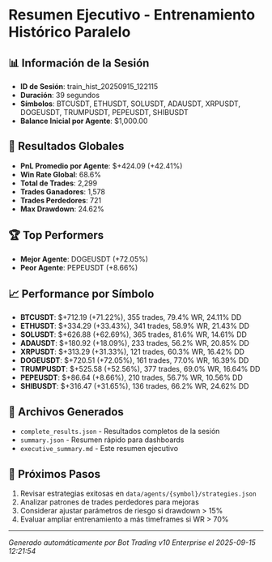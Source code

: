 # Resumen Ejecutivo - Entrenamiento Histórico Paralelo

## 📊 Información de la Sesión
- **ID de Sesión**: train_hist_20250915_122115
- **Duración**: 39 segundos
- **Símbolos**: BTCUSDT, ETHUSDT, SOLUSDT, ADAUSDT, XRPUSDT, DOGEUSDT, TRUMPUSDT, PEPEUSDT, SHIBUSDT
- **Balance Inicial por Agente**: $1,000.00

## 🎯 Resultados Globales
- **PnL Promedio por Agente**: $+424.09 (+42.41%)
- **Win Rate Global**: 68.6%
- **Total de Trades**: 2,299
- **Trades Ganadores**: 1,578
- **Trades Perdedores**: 721
- **Max Drawdown**: 24.62%

## 🏆 Top Performers
- **Mejor Agente**: DOGEUSDT (+72.05%)
- **Peor Agente**: PEPEUSDT (+8.66%)

## 📈 Performance por Símbolo
- **BTCUSDT**: $+712.19 (+71.22%), 355 trades, 79.4% WR, 24.11% DD
- **ETHUSDT**: $+334.29 (+33.43%), 341 trades, 58.9% WR, 21.43% DD
- **SOLUSDT**: $+626.88 (+62.69%), 365 trades, 81.6% WR, 14.61% DD
- **ADAUSDT**: $+180.92 (+18.09%), 233 trades, 56.2% WR, 20.85% DD
- **XRPUSDT**: $+313.29 (+31.33%), 121 trades, 60.3% WR, 16.42% DD
- **DOGEUSDT**: $+720.51 (+72.05%), 161 trades, 77.0% WR, 16.39% DD
- **TRUMPUSDT**: $+525.58 (+52.56%), 377 trades, 69.0% WR, 16.64% DD
- **PEPEUSDT**: $+86.64 (+8.66%), 210 trades, 56.7% WR, 10.56% DD
- **SHIBUSDT**: $+316.47 (+31.65%), 136 trades, 66.2% WR, 24.62% DD

## 📁 Archivos Generados
- `complete_results.json` - Resultados completos de la sesión
- `summary.json` - Resumen rápido para dashboards
- `executive_summary.md` - Este resumen ejecutivo

## 🎯 Próximos Pasos
1. Revisar estrategias exitosas en `data/agents/{symbol}/strategies.json`
2. Analizar patrones de trades perdedores para mejoras
3. Considerar ajustar parámetros de riesgo si drawdown > 15%
4. Evaluar ampliar entrenamiento a más timeframes si WR > 70%

---
*Generado automáticamente por Bot Trading v10 Enterprise el 2025-09-15 12:21:54*
